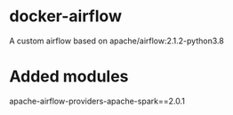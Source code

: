 # docker-airflow
A custom airflow based on apache/airflow:2.1.2-python3.8

# Added modules
apache-airflow-providers-apache-spark==2.0.1
